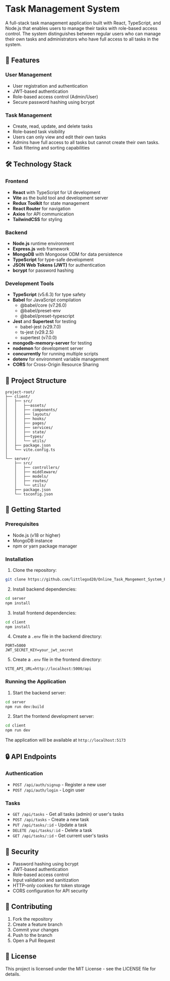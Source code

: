 # Task Management System

A full-stack task management application built with React, TypeScript, and Node.js that enables users to manage their tasks with role-based access control. The system distinguishes between regular users who can manage their own tasks and administrators who have full access to all tasks in the system.

## 🚀 Features

### User Management

- User registration and authentication
- JWT-based authentication
- Role-based access control (Admin/User)
- Secure password hashing using bcrypt

### Task Management

- Create, read, update, and delete tasks
- Role-based task visibility
- Users can only view and edit their own tasks
- Admins have full access to all tasks but cannot create their own tasks.
- Task filtering and sorting capabilities

## 🛠️ Technology Stack

### Frontend

- **React** with TypeScript for UI development
- **Vite** as the build tool and development server
- **Redux Toolkit** for state management
- **React Router** for navigation
- **Axios** for API communication
- **TailwindCSS** for styling

### Backend

- **Node.js** runtime environment
- **Express.js** web framework
- **MongoDB** with Mongoose ODM for data persistence
- **TypeScript** for type-safe development
- **JSON Web Tokens (JWT)** for authentication
- **bcrypt** for password hashing

### Development Tools

- **TypeScript** (v5.6.3) for type safety
- **Babel** for JavaScript compilation
  - @babel/core (v7.26.0)
  - @babel/preset-env
  - @babel/preset-typescript
- **Jest** and **Supertest** for testing
  - babel-jest (v29.7.0)
  - ts-jest (v29.2.5)
  - supertest (v7.0.0)
- **mongodb-memory-server** for testing
- **nodemon** for development server
- **concurrently** for running multiple scripts
- **dotenv** for environment variable management
- **CORS** for Cross-Origin Resource Sharing

## 📁 Project Structure

```
project-root/
├── client/
│   ├── src/
│   │   ├──assets/
│   │   ├── components/
│   │   ├── layouts/
│   │   ├── hooks/
│   │   ├── pages/
│   │   ├── services/
│   │   ├── state/
│   │   ├──types/
│   │   └── utils/
│   ├── package.json
│   └── vite.config.ts
│
└── server/
    ├── src/
    │   ├── controllers/
    │   ├── middleware/
    │   ├── models/
    │   ├── routes/
    │   └── utils/
    ├── package.json
    └── tsconfig.json
```

## 🚀 Getting Started

### Prerequisites

- Node.js (v18 or higher)
- MongoDB instance
- npm or yarn package manager

### Installation

1. Clone the repository:

```bash
git clone https://github.com/littlegod20/Online_Task_Mangement_System_Frontend.git
```

2. Install backend dependencies:

```bash
cd server
npm install
```

3. Install frontend dependencies:

```bash
cd client
npm install
```

4. Create a `.env` file in the backend directory:

```env
PORT=5000
JWT_SECRET_KEY=your_jwt_secret
```

5. Create a `.env` file in the frontend directory:

```env
VITE_API_URL=http://localhost:5000/api
```

### Running the Application

1. Start the backend server:

```bash
cd server
npm run dev:build
```

2. Start the frontend development server:

```bash
cd client
npm run dev
```

The application will be available at `http://localhost:5173`

## 🔒 API Endpoints

### Authentication

- `POST /api/auth/signup` - Register a new user
- `POST /api/auth/login` - Login user

### Tasks

- `GET /api/tasks` - Get all tasks (admin) or user's tasks
- `POST /api/tasks` - Create a new task
- `PUT /api/tasks/:id` - Update a task
- `DELETE /api/tasks/:id` - Delete a task
- `GET /api/tasks/:id` - Get current user's tasks

## 🔐 Security

- Password hashing using bcrypt
- JWT-based authentication
- Role-based access control
- Input validation and sanitization
- HTTP-only cookies for token storage
- CORS configuration for API security

## 🤝 Contributing

1. Fork the repository
2. Create a feature branch
3. Commit your changes
4. Push to the branch
5. Open a Pull Request

## 📝 License

This project is licensed under the MIT License - see the LICENSE file for details.
